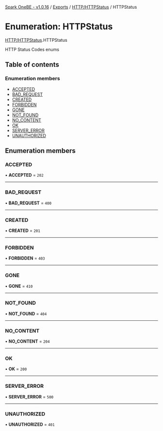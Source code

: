 [Spark OneBE - v1.0.16](../README.md) / [Exports](../modules.md) / [HTTP/HTTPStatus](../modules/HTTP_HTTPStatus.md) / HTTPStatus

# Enumeration: HTTPStatus

[HTTP/HTTPStatus](../modules/HTTP_HTTPStatus.md).HTTPStatus

HTTP Status Codes enums

## Table of contents

### Enumeration members

- [ACCEPTED](HTTP_HTTPStatus.HTTPStatus.md#accepted)
- [BAD\_REQUEST](HTTP_HTTPStatus.HTTPStatus.md#bad_request)
- [CREATED](HTTP_HTTPStatus.HTTPStatus.md#created)
- [FORBIDDEN](HTTP_HTTPStatus.HTTPStatus.md#forbidden)
- [GONE](HTTP_HTTPStatus.HTTPStatus.md#gone)
- [NOT\_FOUND](HTTP_HTTPStatus.HTTPStatus.md#not_found)
- [NO\_CONTENT](HTTP_HTTPStatus.HTTPStatus.md#no_content)
- [OK](HTTP_HTTPStatus.HTTPStatus.md#ok)
- [SERVER\_ERROR](HTTP_HTTPStatus.HTTPStatus.md#server_error)
- [UNAUTHORIZED](HTTP_HTTPStatus.HTTPStatus.md#unauthorized)

## Enumeration members

### ACCEPTED

• **ACCEPTED** = `202`

___

### BAD\_REQUEST

• **BAD\_REQUEST** = `400`

___

### CREATED

• **CREATED** = `201`

___

### FORBIDDEN

• **FORBIDDEN** = `403`

___

### GONE

• **GONE** = `410`

___

### NOT\_FOUND

• **NOT\_FOUND** = `404`

___

### NO\_CONTENT

• **NO\_CONTENT** = `204`

___

### OK

• **OK** = `200`

___

### SERVER\_ERROR

• **SERVER\_ERROR** = `500`

___

### UNAUTHORIZED

• **UNAUTHORIZED** = `401`
